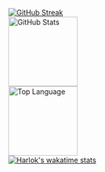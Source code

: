 [![GitHub Streak](https://streak-stats.demolab.com?user=Matt-FTW&theme=catppuccin-macchiato)](https://git.io/streak-stats)
<br>
<a href="#--------"><img height="137px" align="center" alt="GitHub Stats" src="https://github-readme-stats.vercel.app/api?username=Matt-FTW&count_private=true&show_icons=true&border_radius=5&include_all_commits=true&bg_color=24273a&text_color=cad3f5&icon_color=c6a0f6&title_color=8bd5ca"/></a>
<br>
<a href="#--------"><img height="137px" align="center" alt="Top Language" src="https://github-readme-stats.vercel.app/api/top-langs/?username=Matt-FTW&layout=compact&line_height=21&border_radius=5&bg_color=24273a&text_color=cad3f5&icon_color=c6a0f6&title_color=8bd5ca"/></a>
<br>
[![Harlok's wakatime stats](https://github-readme-stats.vercel.app/api/wakatime?username=Matt_FTW)](https://github.com/anuraghazra/github-readme-stats)
